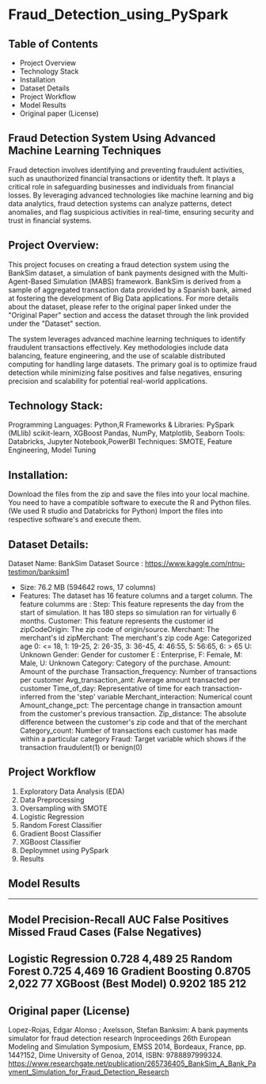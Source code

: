 # Fraud_Detection_using_PySpark

## Table of Contents
- Project Overview
- Technology Stack
- Installation
- Dataset Details
- Project Workflow
- Model Results
- Original paper (License)

## Fraud Detection System Using Advanced Machine Learning Techniques

Fraud detection involves identifying and preventing fraudulent activities, such as unauthorized financial transactions or identity theft. It plays a critical role in safeguarding businesses and individuals from financial losses. By leveraging advanced technologies like machine learning and big data analytics, fraud detection systems can analyze patterns, detect anomalies, and flag suspicious activities in real-time, ensuring security and trust in financial systems.

## Project Overview:

This project focuses on creating a fraud detection system using the BankSim dataset, a simulation of bank payments designed with the Multi-Agent-Based Simulation (MABS) framework. BankSim is derived from a sample of aggregated transaction data provided by a Spanish bank, aimed at fostering the development of Big Data applications. For more details about the dataset, please refer to the original paper linked under the "Original Paper" section and access the dataset through the link provided under the "Dataset" section.

The system leverages advanced machine learning techniques to identify fraudulent transactions effectively. Key methodologies include data balancing, feature engineering, and the use of scalable distributed computing for handling large datasets.
The primary goal is to optimize fraud detection while minimizing false positives and false negatives, ensuring precision and scalability for potential real-world applications.

## Technology Stack:

Programming Languages: Python,R
Frameworks & Libraries:
PySpark (MLlib)
scikit-learn, XGBoost
Pandas, NumPy, Matplotlib, Seaborn
Tools: Databricks, Jupyter Notebook,PowerBI
Techniques: SMOTE, Feature Engineering, Model Tuning

## Installation:

Download the files from the zip and save the files into your local machine.
You need to have a compatible software to execute the R and Python files. (We used R studio and Databricks for Python)
Import the files into respective software's and execute them.

## Dataset Details:

Dataset Name: BankSim Dataset 
Source : https://www.kaggle.com/ntnu-testimon/banksim1
* Size: 76.2 MB (594642 rows, 17 columns)
* Features: The dataset has 16 feature columns and a target column. The feature columms are :
Step: This feature represents the day from the start of simulation. It has 180 steps so simulation ran for virtually 6 months.
Customer: This feature represents the customer id
zipCodeOrigin: The zip code of origin/source.
Merchant: The merchant's id
zipMerchant: The merchant's zip code
Age: Categorized age
0: <= 18,
1: 19-25,
2: 26-35,
3: 36-45,
4: 46:55,
5: 56:65,
6: > 65
U: Unknown
Gender: Gender for customer
E : Enterprise,
F: Female,
M: Male,
U: Unknown
Category: Category of the purchase. 
Amount: Amount of the purchase
Transaction_frequency: Number of transactions per customer Avg_transaction_amt: Average amount transacted per customer
Time_of_day: Representative of time for each transaction-inferred from the 'step' variable 
Merchant_interaction: Numerical count
Amount_change_pct: The percentage change in transaction amount from the customer's previous transaction.
Zip_distance: The absolute difference between the customer's zip code and that of the merchant 
Category_count: Number of transactions each customer has made within a particular category 
Fraud: Target variable which shows if the transaction fraudulent(1) or benign(0)

## Project Workflow

1. Exploratory Data Analysis (EDA)
2. Data Preprocessing
3. Oversampling with SMOTE
4. Logistic Regression 
5. Random Forest Classifier
6. Gradient Boost Classifier
7. XGBoost Classifier
8. Deploymnet using PySpark
9. Results

## Model Results

-----------------------------------------------------------------------------------------------------
Model                Precision-Recall AUC    False Positives    Missed Fraud Cases (False Negatives) 
-----------------------------------------------------------------------------------------------------
Logistic Regression  0.728                   4,489              25
Random Forest        0.725                   4,469              16
Gradient Boosting    0.8705                  2,022              77
XGBoost (Best Model) 0.9202                  185                212
-----------------------------------------------------------------------------------------------------


## Original paper (License)
Lopez-Rojas, Edgar Alonso ; Axelsson, Stefan Banksim: A bank payments simulator for fraud detection research Inproceedings 26th European Modeling and Simulation Symposium, EMSS 2014, Bordeaux, France, pp. 144?152, Dime University of Genoa, 2014, ISBN: 9788897999324. https://www.researchgate.net/publication/265736405_BankSim_A_Bank_Payment_Simulation_for_Fraud_Detection_Research

